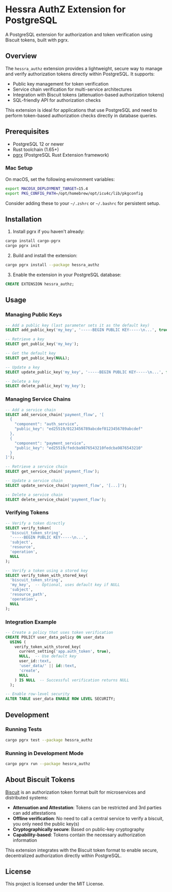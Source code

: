 # Hessra AuthZ Extension for PostgreSQL

A PostgreSQL extension for authorization and token verification using Biscuit tokens, built with pgrx.

## Overview

The `hessra_authz` extension provides a lightweight, secure way to manage and verify authorization tokens directly within PostgreSQL. It supports:

- Public key management for token verification
- Service chain verification for multi-service architectures
- Integration with Biscuit tokens (attenuation-based authorization tokens)
- SQL-friendly API for authorization checks

This extension is ideal for applications that use PostgreSQL and need to perform token-based authorization checks directly in database queries.

## Prerequisites

- PostgreSQL 12 or newer
- Rust toolchain (1.65+)
- [pgrx](https://github.com/pgcentralfoundation/pgrx) (PostgreSQL Rust Extension framework)

### Mac Setup

On macOS, set the following environment variables:

```bash
export MACOSX_DEPLOYMENT_TARGET=15.4
export PKG_CONFIG_PATH=/opt/homebrew/opt/icu4c/lib/pkgconfig
```

Consider adding these to your `~/.zshrc` or `~/.bashrc` for persistent setup.

## Installation

1. Install pgrx if you haven't already:

```bash
cargo install cargo-pgrx
cargo pgrx init
```

2. Build and install the extension:

```bash
cargo pgrx install --package hessra_authz
```

3. Enable the extension in your PostgreSQL database:

```sql
CREATE EXTENSION hessra_authz;
```

## Usage

### Managing Public Keys

```sql
-- Add a public key (last parameter sets it as the default key)
SELECT add_public_key('my_key', '-----BEGIN PUBLIC KEY-----\n...', true);

-- Retrieve a key
SELECT get_public_key('my_key');

-- Get the default key
SELECT get_public_key(NULL);

-- Update a key
SELECT update_public_key('my_key', '-----BEGIN PUBLIC KEY-----\n...', false);

-- Delete a key
SELECT delete_public_key('my_key');
```

### Managing Service Chains

```sql
-- Add a service chain
SELECT add_service_chain('payment_flow', '[
  {
    "component": "auth_service",
    "public_key": "ed25519/0123456789abcdef0123456789abcdef"
  },
  {
    "component": "payment_service",
    "public_key": "ed25519/fedcba9876543210fedcba9876543210"
  }
]');

-- Retrieve a service chain
SELECT get_service_chain('payment_flow');

-- Update a service chain
SELECT update_service_chain('payment_flow', '[...]');

-- Delete a service chain
SELECT delete_service_chain('payment_flow');
```

### Verifying Tokens

```sql
-- Verify a token directly
SELECT verify_token(
  'biscuit_token_string',
  '-----BEGIN PUBLIC KEY-----\n...',
  'subject',
  'resource',
  'operation',
  NULL
);

-- Verify a token using a stored key
SELECT verify_token_with_stored_key(
  'biscuit_token_string',
  'my_key',  -- Optional, uses default key if NULL
  'subject',
  'resource_path',
  'operation',
  NULL
);
```

### Integration Example

```sql
-- Create a policy that uses token verification
CREATE POLICY user_data_policy ON user_data
  USING (
    verify_token_with_stored_key(
      current_setting('app.auth_token', true),
      NULL,  -- Use default key
      user_id::text,
      'user_data/' || id::text,
      'create',
      NULL
    ) IS NULL  -- Successful verification returns NULL
  );

-- Enable row-level security
ALTER TABLE user_data ENABLE ROW LEVEL SECURITY;
```

## Development

### Running Tests

```bash
cargo pgrx test --package hessra_authz
```

### Running in Development Mode

```bash
cargo pgrx run --package hessra_authz
```

## About Biscuit Tokens

[Biscuit](https://www.biscuitsec.org/) is an authorization token format built for microservices and distributed systems:

- **Attenuation and Attestation**: Tokens can be restricted and 3rd parties can add attestations
- **Offline verification**: No need to call a central service to verify a biscuit, you only need the public key(s)
- **Cryptographically secure**: Based on public-key cryptography
- **Capability-based**: Tokens contain the necessary authorization information

This extension integrates with the Biscuit token format to enable secure, decentralized authorization directly within PostgreSQL.

## License

This project is licensed under the MIT License.
